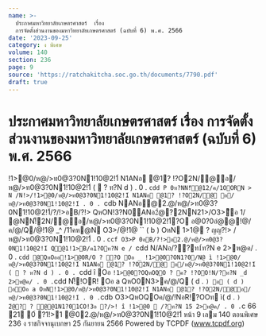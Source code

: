 ```yaml
---
name: >-
  ประกาศมหาวิทยาลัยเกษตรศาสตร์  เรื่อง 
  การจัดตั้งส่วนงานของมหาวิทยาลัยเกษตรศาสตร์ (ฉบับที่ 6) พ.ศ. 2566
date: '2023-09-25'
category: ง พิเศษ
volume: 140
section: 236
page: 9
source: 'https://ratchakitcha.soc.go.th/documents/7790.pdf'
draft: true
---
```


# ประกาศมหาวิทยาลัยเกษตรศาสตร์  เรื่อง  การจัดตั้งส่วนงานของมหาวิทยาลัยเกษตรศาสตร์ (ฉบับที่ 6) พ.ศ. 2566

!1>@0/ห@/>ท0@3?0N1!10@2!1์ N1ANอ @1? !?O2N/@อ/ห@/>ท0@3?0N1!10@2!1์ (  ? ท?N d ) . 0 . `cdd P 0ท?NN!็@12/ค/1OORN > N /N!>/!1>@0/ห@/>ท0@3?0N1!10@2!1์ N1ANอ @1? !?O2N/@ อ/ห@/>ท0@3?0N1!10@2!1์ . 0 . `cdb NANอ@2.@/ห@/>ท0@3?0N1!10@2!1์/?/!>อB/?!> QหON!3?N0ANอ2ํ@?2NN21>/O3>ึอ 1/ @NN!็2N/@อ/ห@/>ท0@3?0N1!10@2!1์?O อ@0?0อํ@@!@/ค/@/Q/@!1@ _^ /11คห@N O3>/@!1@ `` ( b ) OหN 1>1@ ? ญญ?!> /ห@/>ท0@3?0N1!10@2!1์ . 0 . `ccf O3>P 0อB/?!>อ2.@/ห@/>ท0@3?0N1!10@2!1์ Q@1!1>B/ค1?Oท?N e / `cdd N/ANอ/??ท1์ท?N e 2>ห@ค/ . 0 . `cdd @QหOออ!1>@0R/O ? ?O Oอ _ !1>@0?ON1?0/N@ ì !1>@0/ห@/>ท0@3?0N1!10@2!1์ N1ANอ @1? !?O2N/@ อ/ห@/>ท0@3?0N1!10@2!1์ (  ? ท?N d ) . 0 . `cdd î Oอ ` !1>@0?OQหOQO ? ค? !?OO!N/?ท?N _d 2>ห@ค/ . 0 . `cdd N!็!OR! Oอ a QหO0N3>ค/@/Q ( d . ` ) อ ( d ) อOอ a OหN!1>@0/ห@/>ท0@3?0N1!10@2!1์ N1ANอ @1? !?O2N/@อ/ห@/>ท0@3?0N1!10@2!1์ . 0 . `cdb O3>QหOQOค/@/!NอR!?OOท ì( d . ` ) 2ํ@? ? @@1N1?01CO!3อ ?/>! î !1>@0  /?ท?N 15 2>ห@ค/ . 0 . `c 66 21 0์ ?1!>1 @02.@/ห@/>ท0@3?0N1!10@2!1์ หน้า 9 เลม 140 ตอนพิเศษ 236 ง ราชกิจจานุเบกษา 25 กันยายน 2566 Powered by TCPDF (www.tcpdf.org)
